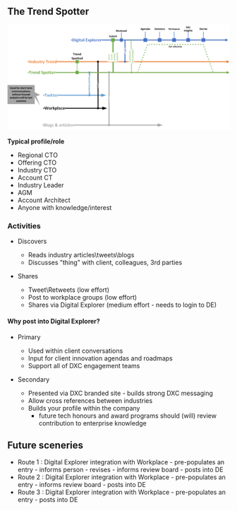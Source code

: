 ## The Trend Spotter

![trendSpotter](images/trendSpotter.png)

**Typical profile/role**
* Regional CTO
* Offering CTO
* Industry CTO
* Account CT
* Industry Leader
* AGM
* Account Architect
* Anyone with knowledge/interest

### Activities
* Discovers
    * Reads industry articles\tweets\blogs
    * Discusses "thing" with client, colleagues, 3rd parties

* Shares
    * Tweet\Retweets (low effort)
    * Post to workplace groups (low effort)
    * Shares via Digital Explorer (medium effort - needs to login to DE)

#### Why post into Digital Explorer?
* Primary
    * Used within client conversations
    * Input for client innovation agendas and roadmaps
    * Support all of DXC engagement teams

* Secondary
    * Presented via DXC branded site - builds strong DXC messaging
    * Allow cross references between industries
    * Builds your profile within the company
        * future tech honours and award programs should (will) review contribution to enterprise knowledge

## Future sceneries
* Route 1 : Digital Explorer integration with Workplace - pre-populates an entry - informs person - revises - informs review board - posts into DE
* Route 2 : Digital Explorer integration with Workplace - pre-populates an entry - informs review board - posts into DE
* Route 3 : Digital Explorer integration with Workplace - pre-populates an entry - posts into DE